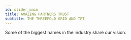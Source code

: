```yaml
---
id: slider_main
title: AMAZING PARTNERS TRUST 
subtitle: THE THREEFOLD GRID AND TFT
---
```

Some of the biggest names in the industry share our vision.
